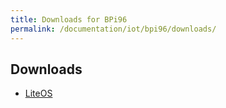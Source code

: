 ```yaml
---
title: Downloads for BPi96
permalink: /documentation/iot/bpi96/downloads/
---
```

## Downloads

- [LiteOS](liteos/)
